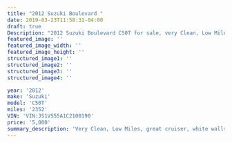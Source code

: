 ```yaml
---
title: "2012 Suzuki Boulevard "
date: 2019-03-23T11:58:31-04:00
draft: true
Description: "2012 Suzuki Boulevard C50T for sale, very Clean, Low Miles, great cruiser, white walls for that classic look and Road ready. "
featured_image: ''
featured_image_width: ''
featured_image_height: ''
structured_image1: ''
structured_image2: ''
structured_image3: ''
structured_image4: ''

year: '2012'
make: 'Suzuki'
model: 'C50T'
miles: '2352'
VIN: 'VIN:JS1VS55A1C2100190'
price: '5,000'
summary_description: 'Very Clean, Low Miles, great cruiser, white walls for that classic look and Road ready. '
---
```

